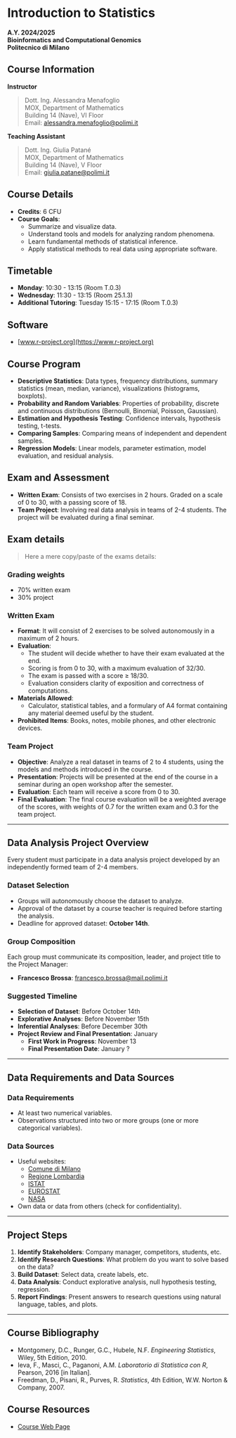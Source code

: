 # Introduction to Statistics

**A.Y. 2024/2025**  
**Bioinformatics and Computational Genomics**  
**Politecnico di Milano**

## Course Information
**Instructor**  
> Dott. Ing. Alessandra Menafoglio  
> MOX, Department of Mathematics  
> Building 14 (Nave), VI Floor  
> Email: alessandra.menafoglio@polimi.it  

**Teaching Assistant**  
> Dott. Ing. Giulia Patané  
> MOX, Department of Mathematics  
> Building 14 (Nave), V Floor  
> Email: giulia.patane@polimi.it  

## Course Details
- **Credits**: 6 CFU
- **Course Goals**:
  - Summarize and visualize data.
  - Understand tools and models for analyzing random phenomena.
  - Learn fundamental methods of statistical inference.
  - Apply statistical methods to real data using appropriate software.

## Timetable
- **Monday**: 10:30 - 13:15 (Room T.0.3)
- **Wednesday**: 11:30 - 13:15 (Room 25.1.3)  
- **Additional Tutoring**: Tuesday 15:15 - 17:15 (Room T.0.3)

## Software
- [www.r-project.org](https://www.r-project.org)

## Course Program
- **Descriptive Statistics**: Data types, frequency distributions, summary statistics (mean, median, variance), visualizations (histograms, boxplots).
- **Probability and Random Variables**: Properties of probability, discrete and continuous distributions (Bernoulli, Binomial, Poisson, Gaussian).
- **Estimation and Hypothesis Testing**: Confidence intervals, hypothesis testing, t-tests.
- **Comparing Samples**: Comparing means of independent and dependent samples.
- **Regression Models**: Linear models, parameter estimation, model evaluation, and residual analysis.

## Exam and Assessment
- **Written Exam**: Consists of two exercises in 2 hours. Graded on a scale of 0 to 30, with a passing score of 18.
- **Team Project**: Involving real data analysis in teams of 2-4 students. The project will be evaluated during a final seminar.

## Exam details
> Here a mere copy/paste of the exams details:

### Grading weights
- 70% written exam
- 30% project

### Written Exam
- **Format**: It will consist of 2 exercises to be solved autonomously in a maximum of 2 hours.
- **Evaluation**: 
  - The student will decide whether to have their exam evaluated at the end.
  - Scoring is from 0 to 30, with a maximum evaluation of 32/30.
  - The exam is passed with a score ≥ 18/30.
  - Evaluation considers clarity of exposition and correctness of computations.
- **Materials Allowed**: 
  - Calculator, statistical tables, and a formulary of A4 format containing any material deemed useful by the student.
- **Prohibited Items**: Books, notes, mobile phones, and other electronic devices.

### Team Project
- **Objective**: Analyze a real dataset in teams of 2 to 4 students, using the models and methods introduced in the course.
- **Presentation**: Projects will be presented at the end of the course in a seminar during an open workshop after the semester.
- **Evaluation**: Each team will receive a score from 0 to 30.
- **Final Evaluation**: The final course evaluation will be a weighted average of the scores, with weights of 0.7 for the written exam and 0.3 for the team project.

---

## Data Analysis Project Overview
Every student must participate in a data analysis project developed by an independently formed team of 2-4 members.

### Dataset Selection
- Groups will autonomously choose the dataset to analyze.
- Approval of the dataset by a course teacher is required before starting the analysis.
- Deadline for approved dataset: **October 14th**.

### Group Composition
Each group must communicate its composition, leader, and project title to the Project Manager:
- **Francesco Brossa**: francesco.brossa@mail.polimi.it

### Suggested Timeline
- **Selection of Dataset**: Before October 14th
- **Explorative Analyses**: Before November 15th
- **Inferential Analyses**: Before December 30th
- **Project Review and Final Presentation**: January
  - **First Work in Progress**: November 13
  - **Final Presentation Date**: January ?

---

## Data Requirements and Data Sources

### Data Requirements
- At least two numerical variables.
- Observations structured into two or more groups (one or more categorical variables).

### Data Sources
- Useful websites:
  - [Comune di Milano](http://dati.comune.milano.it/)
  - [Regione Lombardia](https://www.dati.lombardia.it/)
  - [ISTAT](http://www.istat.it/it/prodotti/banche-dati)
  - [EUROSTAT](http://ec.europa.eu/eurostat/data/database)
  - [NASA](http://www.nasa.gov/open/data.html)
- Own data or data from others (check for confidentiality).

---

## Project Steps
1. **Identify Stakeholders**: Company manager, competitors, students, etc.
2. **Identify Research Questions**: What problem do you want to solve based on the data?
3. **Build Dataset**: Select data, create labels, etc.
4. **Data Analysis**: Conduct explorative analysis, null hypothesis testing, regression.
5. **Report Findings**: Present answers to research questions using natural language, tables, and plots.

---

## Course Bibliography
- Montgomery, D.C., Runger, G.C., Hubele, N.F. *Engineering Statistics*, Wiley, 5th Edition, 2010.
- Ieva, F., Masci, C., Paganoni, A.M. *Laboratorio di Statistica con R*, Pearson, 2016 [in Italian].
- Freedman, D., Pisani, R., Purves, R. *Statistics*, 4th Edition, W.W. Norton & Company, 2007.

## Course Resources
- [Course Web Page](https://webeep.polimi.it/course/view.php?id=15729)